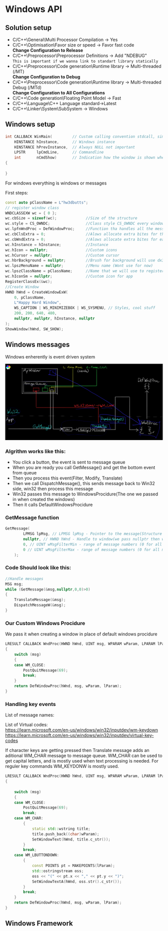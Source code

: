 # Windows API
## Solution setup

- C/C++\General\Multi Processor Compilation -> Yes
- C/C++\Optimisation\Favor size or speed -> Favor fast code  
**Change Configuration to Release**  
- C/C++\Preprocessor\Preprocessor Definitions -> Add "NDEBUG"  
  `This is important if we wanna link to standart library statically`  
- C/C++\Preprocessor\Code generation\Runtime library -> Multi-threaded (/MT)  
**Change Configuration to Debug**  
- C/C++\Preprocessor\Code generation\Runtime library -> Multi-threaded Debug (/MTd)  
  **Change Configuration to All Configurations**  
- C/C++\Code generation\Floating Point Model -> Fast  
- C/C++\Language\C++ Language standard->Latest
- C/C++\Linker\System\SubSystem -> Windows

## Windows setup

```cpp
int CALLBACK WinMain(         // Custom calling convention stdcall, similar for all winapi functions
	HINSTANCE hInstance,      // Windows instance
	HINSTANCE hPrevInstance,  // Always NULL not important
	LPSTR	  lpCmdLine,      // Commandline
	int		  nCmdShow)       // Indication how the window is shown when program is created
{

}
```
For windows everything is windows or messages

First steps:
```cpp
const auto pClassName = L"hw3dbutts";
// register window class
WNDCLASSEXW wc = { 0 };
wc.cbSize = sizeof(wc);				//Size of the structure
wc.style = CS_OWNDC;				//Class style CS_OWNDC every window will haveseparete device context
wc.lpfnWndProc = DefWindowProc;		//Function tha handles all the messages we willuse default for now
wc.cbClsExtra = 0;					//Alows allocate extra bites for the window classstructure
wc.cbWndExtra = 0;					//Alows allocate extra bites for each window
wc.hInstance = hInstance;			//Instance
wc.hIcon = nullptr;					//Custom icons
wc.hCursor = nullptr;				//Custom cursor
wc.hbrBackground = nullptr;			//Brush for background will use dx3d
wc.lpszMenuName = nullptr;			//Menu name (Wont use for now)
wc.lpszClassName = pClassName;		//Name that we will use to register class
wc.hIconSm = nullptr;				//Custom icon for app
RegisterClassEx(&wc);
//Create Window
HWND hWnd = CreateWindowExW(
	0, pClassName,
	L"Happy Hard Window",
	WS_CAPTION | WS_MINIMIZEBOX | WS_SYSMENU, // Styles, cool stuff
	200, 200, 640, 480,
	nullptr, nullptr, hInstance, nullptr
);
ShowWindow(hWnd, SW_SHOW);
```

## Windows messages

Windows enherently is event driven system

![Alt text](Images/Windows_Events.png)

### Algrithm works like this:
- You click a button, the event is sent to message queue
- When you are ready you call GetMessage() and get the bottom event from queue
- Then you process this event(Filter, Modify, Translate)
- Then we call DispatchMessage(), this sends message back to Win32 side, win32 then process this message
- Win32 passes this message to WindowsProcidure(The one we passed in when created the windows)
- Then it calls DefaultWindowsProcidure

### GetMessage function
```cpp
GetMessage( 
		LPMSG lpMsg, // LPMSG lpMsg - Pointer to the message(Structure for Win32 to fill)
		nullptr, // HWND hWnd - Handle to window(we pass nullptr then we get messages for all windows)
		0, // UINT wMsgFilterMin - range of message numbers (0 for all messages)
		0 // UINT wMsgFilterMax - range of message numbers (0 for all messages)
	);
```

### Code Should look like this:
```cpp
//Handle messages
MSG msg;
while (GetMessage(&msg,nullptr,0,0)>0)
{
	TranslateMessage(&msg);
	DispatchMessageW(&msg);
}
```

### Our Custom Windows Procidure

We pass it when creating a window in place of default windows procidure
```cpp
LRESULT CALLBACK WndProc(HWND hWnd, UINT msg, WPARAM wParam, LPARAM lParam)
{
	switch (msg)
	{
	case WM_CLOSE:
		PostQuitMessage(69);
		break;
	}
	return DefWindowProc(hWnd, msg, wParam, lParam);
}
```

### Handling key events
List of message names:  

List of Virtual codes:  
https://learn.microsoft.com/en-us/windows/win32/inputdev/wm-keydown  
https://learn.microsoft.com/en-us/windows/win32/inputdev/virtual-key-codes

If character keys are getting pressed then Translate message adds an aditional WM_CHAR message to message queue. WM_CHAR can be used to get capital letters, and is mostly used when text processing is needed.
For reguler key commands WM_KEYDONW is mostly used.

```cpp
LRESULT CALLBACK WndProc(HWND hWnd, UINT msg, WPARAM wParam, LPARAM lParam)
{
	
	switch (msg)
	{
	case WM_CLOSE:
		PostQuitMessage(69);
		break;
	case WM_CHAR:
		{
			static std::wstring title;
			title.push_back((char)wParam);
			SetWindowText(hWnd, title.c_str());
		}
		break;
	case WM_LBUTTONDOWN:
		{
			const POINTS pt = MAKEPOINTS(lParam);
			std::ostringstream oss;
			oss << "(" << pt.x << "," << pt.y << ")";
			SetWindowTextA(hWnd, oss.str().c_str());
		}
		break;
	}
	return DefWindowProc(hWnd, msg, wParam, lParam);
}
```

## Windows Framework

